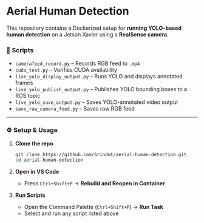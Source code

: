 # Aerial Human Detection

This repository contains a Dockerized setup for **running YOLO-based human detection** on a Jetson Xavier using a **RealSense camera**.

### 📜 Scripts

- `camerafeed_record.py` – Records RGB feed to `.mp4`
- `cuda_test.py` – Verifies CUDA availability
- `live_yolo_display_output.py` – Runs YOLO and displays annotated frames
- `live_yolo_publish_output.py` – Publishes YOLO bounding boxes to a ROS topic
- `live_yolo_save_output.py` – Saves YOLO-annotated video output
- `save_raw_camera_feed.py` – Saves raw RGB feed

---

### ⚙️ Setup & Usage

1. **Clone the repo**

   ```bash
   git clone https://github.com/Srindot/aerial-human-detection.git
   cd aerial-human-detection
   ```

2. **Open in VS Code**

   - Press `Ctrl+Shift+P` → **Rebuild and Reopen in Container**

3. **Run Scripts**

   - Open the Command Palette (`Ctrl+Shift+P`) → **Run Task**
   - Select and run any script listed above
